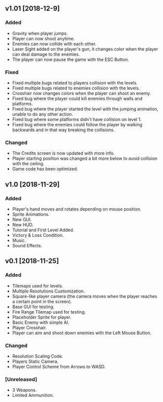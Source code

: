## v1.01 [2018-12-9]
### Added
- Gravity when player jumps.
- Player can now shoot anytime.
- Enemies can now collide with each other.
- Laser Sight added on the player's gun, it changes color when the player can deal damage to the enemies.
- The player can now pause the game with the ESC Button.

### Fixed
- Fixed multiple bugs related to players collision with the levels.
- Fixed multiple bugs related to enemies collision with the levels.
- Crosshair now changes colors when the player can shoot an enemy.
- Fixed bug where the player could kill enemies through walls and platforms.
- Fixed bug where the player started the level with the jumping animation, unable to do any other action.
- Fixed bug where some platforms didn't have collision on level 1.
- Fixed bug where the enemies could follow the player by walking backwards and in that way breaking the collisions.

### Changed

- The Credits screen is now updated with more info.
- Player starting position was changed a bit more below to avoid collision with the ceiling.
- Game code has been optimized.


## v1.0 [2018-11-29]
### Added
- Player's hand moves and rotates depending on mouse position.
- Sprite Animations.
- New GUI.
- New HUD.
- Tutorial and First Level Added.
- Victory & Loss Condition.
- Music.
- Sound Effects.


## v0.1 [2018-11-25]
### Added
- Tilemaps used for levels.
- Multiple Resolutions Customization.
- Square-like player camera (the camera moves when the player reaches a certain point in the screen).
- Base GUI for testing.
- Fire Range Tilemap used for testing.
- Placeholder Sprite for player.
- Basic Enemy with simple AI.
- Player Crosshair.
- Player can aim and shoot down enemies with the Left Mouse Button.

### Changed
- Resolution Scaling Code.
- Players Static Camera.
- Player Control Scheme from Arrows to WASD.

### [Unreleased]
- 3 Weapons.
- Limited Ammunition.
